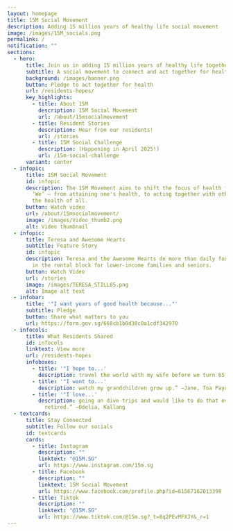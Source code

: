 ```yaml
---
layout: homepage
title: 15M Social Movement
description: Adding 15 million years of healthy life social movement
image: /images/15M_socials.png
permalink: /
notification: ""
sections:
  - hero:
      title: Join us in adding 15 million years of healthy life together!
      subtitle: A social movement to connect and act together for health
      background: /images/banner.png
      button: Pledge to act together for health
      url: /residents-hopes/
      key_highlights:
        - title: About 15M
          description: 15M Social Movement
          url: /about/15msocialmovement
        - title: Resident Stories
          description: Hear from our residents!
          url: /stories
        - title: 15M Social Challenge
          description: (Happening in April 2025!)
          url: /15m-social-challenge
      variant: center
  - infopic:
      title: 15M Social Movement
      id: infopic
      description: The 15M Movement aims to shift the focus of health from ‘Me’ to
        ‘We’ – from attaining one's health, to acting together with others for
        the health of all.
      button: Watch video
      url: /about/15msocialmovement/
      image: /images/Video_thumb2.png
      alt: Video thumbnail
  - infopic:
      title: Teresa and Awesome Hearts
      subtitle: Feature Story
      id: infopic
      description: Teresa and the Awesome Hearts do more than daily food distribution
        in the rental block for lower-income families and seniors.
      button: Watch Video
      url: /stories
      image: /images/TERESA_STILL05.png
      alt: Image alt text
  - infobar:
      title: '"I want years of good health because..."'
      subtitle: Pledge
      button: Share what matters to you
      url: https://form.gov.sg/668cb1b0d30c0a1cdf342970
  - infocols:
      title: What Residents Shared
      id: infocols
      linktext: View more
      url: /residents-hopes
      infoboxes:
        - title: '"I hope to...'
          description: travel the world with my wife before we turn 65.” –Edmund, Sembawang
        - title: '"I want to...'
          description: watch my grandchildren grow up.” –Jane, Toa Payoh
        - title: '"I love...'
          description: going on dive trips and would like to do that even when I am
            retired.” –Odelia, Kallang
  - textcards:
      title: Stay Connected
      subtitle: Follow our socials
      id: textcards
      cards:
        - title: Instagram
          description: ""
          linktext: "@15M.SG"
          url: https://www.instagram.com/15m.sg
        - title: Facebook
          description: ""
          linktext: 15M Social Movement
          url: https://www.facebook.com/profile.php?id=61567162013398
        - title: Tiktok
          description: ""
          linktext: "@15M.SG"
          url: https://www.tiktok.com/@15m.sg?_t=8q2PEvMFXJY&_r=1
---
```

